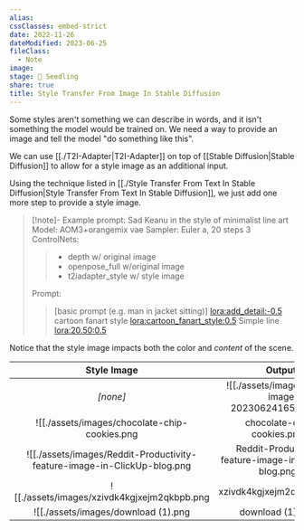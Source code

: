 ```yaml
---
alias: 
cssClasses: embed-strict
date: 2022-11-26
dateModified: 2023-06-25
fileClass:
  - Note
image: 
stage: 🌱 Seedling
share: true
title: Style Transfer From Image In Stable Diffusion
---
```


Some styles aren't something we can describe in words, and it isn't something the model would be trained on. We need a way to provide an image and tell the model "do something like this".

We can use [[./T2I-Adapter|T2I-Adapter]] on top of [[Stable Diffusion|Stable Diffusion]] to allow for a style image as an additional input.

Using the technique listed in [[./Style Transfer From Text In Stable Diffusion|Style Transfer From Text In Stable Diffusion]], we just add one more step to provide a style image.

>[!note]- Example prompt: Sad Keanu in the style of minimalist line art
>Model: AOM3+orangemix vae
>Sampler: Euler a, 20 steps
>3 ControlNets:
>
>>	- depth w/ original image
>>	- openpose_full w/original image
>>	- t2iadapter_style w/ style image
>
>Prompt:
>
>>	[basic prompt (e.g. man in jacket sitting)]
>>	<lora:add_detail:-0.5> 
>>	cartoon fanart style <lora:cartoon_fanart_style:0.5>
>>	Simple line <lora:20.50:0.5>

Notice that the style image impacts both the color and _content_ of the scene.

| Style Image                                                | Output                               |
| :--------------------------------------------------------: | :----------------------------------: |
| _[none]_                                                   | ![[./assets/images/Pasted image 20230624165052.png|Pasted image 20230624165052.png]] |
| ![[./assets/images/chocolate-chip-cookies.png|chocolate-chip-cookies.png]]                            | ![[./assets/images/Pasted image 20230624162236.png|Pasted image 20230624162236.png]] |
| ![[./assets/images/Reddit-Productivity-feature-image-in-ClickUp-blog.png|Reddit-Productivity-feature-image-in-ClickUp-blog.png]] | ![[./assets/images/Pasted image 20230624163213.png|Pasted image 20230624163213.png]] |
| ![[./assets/images/xzivdk4kgjxejm2qkbpb.png|xzivdk4kgjxejm2qkbpb.png]]                              | ![[./assets/images/Pasted image 20230624164116.png|Pasted image 20230624164116.png]] |
| ![[./assets/images/download (1).png|download (1).png]]                                      | ![[./assets/images/Pasted image 20230624164400.png|Pasted image 20230624164400.png]] |
